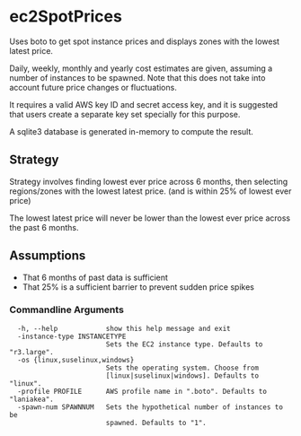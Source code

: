ec2SpotPrices
=============

Uses boto to get spot instance prices and displays zones with the lowest
latest price.

Daily, weekly, monthly and yearly cost estimates are given, assuming
a number of instances to be spawned. Note that this does not take into
account future price changes or fluctuations.

It requires a valid AWS key ID and secret access key, and it is suggested
that users create a separate key set specially for this purpose.

A sqlite3 database is generated in-memory to compute the result.

## Strategy

Strategy involves finding lowest ever price across 6 months, then
selecting regions/zones with the lowest latest price.
(and is within 25% of lowest ever price)

The lowest latest price will never be lower than the lowest ever price
across the past 6 months.

## Assumptions
- That 6 months of past data is sufficient
- That 25% is a sufficient barrier to prevent sudden price spikes

### Commandline Arguments
```
  -h, --help            show this help message and exit
  -instance-type INSTANCETYPE
                        Sets the EC2 instance type. Defaults to "r3.large".
  -os {linux,suselinux,windows}
                        Sets the operating system. Choose from
                        [linux|suselinux|windows]. Defaults to "linux".
  -profile PROFILE      AWS profile name in ".boto". Defaults to "laniakea".
  -spawn-num SPAWNNUM   Sets the hypothetical number of instances to be
                        spawned. Defaults to "1".
```
